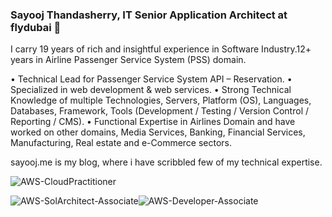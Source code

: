 ### Sayooj Thandasherry, IT Senior Application Architect at flydubai 👋


I carry 19 years of rich and insightful experience in Software Industry.12+ years in Airline Passenger Service System (PSS) domain. 

• Technical Lead for Passenger Service System API – Reservation.
• Specialized in web development & web services.
• Strong Technical Knowledge of multiple Technologies, Servers, Platform (OS), Languages, Databases, Framework, Tools (Development / Testing / Version Control / Reporting / CMS).
• Functional Expertise in Airlines Domain and have worked on other domains, Media Services, Banking, Financial Services, Manufacturing, Real estate and e-Commerce sectors.

sayooj.me is my blog, where i have scribbled few of my technical expertise. 

![AWS-CloudPractitioner](https://images.credly.com/size/340x340/images/00634f82-b07f-4bbd-a6bb-53de397fc3a6/image.png)

![AWS-SolArchitect-Associate](https://images.credly.com/size/340x340/images/0e284c3f-5164-4b21-8660-0d84737941bc/image.png)![AWS-Developer-Associate](https://images.credly.com/size/340x340/images/b9feab85-1a43-4f6c-99a5-631b88d5461b/image.png)

<!--
**sayoojt/sayoojt** is a ✨ _special_ ✨ repository because its `README.md` (this file) appears on your GitHub profile.

Here are some ideas to get you started:

- 🔭 I’m currently working on ...
- 🌱 I’m currently learning ...
- 👯 I’m looking to collaborate on ...
- 🤔 I’m looking for help with ...
- 💬 Ask me about ...
- 📫 How to reach me: ...
- 😄 Pronouns: ...
- ⚡ Fun fact: ...
-->
